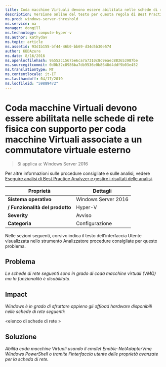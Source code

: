 ```yaml
---
title: Coda macchine Virtuali devono essere abilitata nelle schede di rete fisica con supporto per coda macchine Virtuali associate a un commutatore virtuale esterno
description: Versione online del testo per questa regola di Best Practices Analyzer.
ms.prod: windows-server-threshold
ms.service: na
manager: dongill
ms.technology: compute-hyper-v
ms.author: kathydav
ms.topic: article
ms.assetid: 93d1b155-bf44-46b0-bb69-d34d5b30e574
author: KBDAzure
ms.date: 8/16/2016
ms.openlocfilehash: 9a552c15675e6ca7a7310c8c9eaec883653987be
ms.sourcegitcommit: 0d0b32c8986ba7db9536e0b8648d4ddf9b03e452
ms.translationtype: MT
ms.contentlocale: it-IT
ms.lasthandoff: 04/17/2019
ms.locfileid: "59889472"
---
```

# <a name="vmq-should-be-enabled-on-vmq-capable-physical-network-adapters-bound-to-an-external-virtual-switch"></a>Coda macchine Virtuali devono essere abilitata nelle schede di rete fisica con supporto per coda macchine Virtuali associate a un commutatore virtuale esterno

>Si applica a: Windows Server 2016

Per altre informazioni sulle procedure consigliate e sulle analisi, vedere [Eseguire analisi di Best Practice Analyzer e gestire i risultati delle analisi](https://go.microsoft.com/fwlink/p/?LinkID=223177).  
  
|Proprietà|Dettagli|  
|-|-|  
|**Sistema operativo**|Windows Server 2016|  
|**/ Funzionalità del prodotto**|Hyper-V|  
|**Severity**|Avviso|  
|**Categoria**|Configurazione|  
  
Nelle sezioni seguenti, corsivo indica il testo dell'interfaccia Utente visualizzata nello strumento Analizzatore procedure consigliate per questo problema.  
  
## <a name="issue"></a>**Problema**  
*Le schede di rete seguenti sono in grado di coda macchine virtuali (VMQ) ma la funzionalità è disabilitata.*  
  
## <a name="impact"></a>**Impact**  
*Windows è in grado di sfruttare appieno gli offload hardware disponibili nelle schede di rete seguenti:*  
  
\<elenco di schede di rete >  
  
## <a name="resolution"></a>**Soluzione**  
*Abilita coda macchine Virtuali usando il cmdlet Enable-NetAdapterVmq Windows PowerShell o tramite l'interfaccia utente delle proprietà avanzate per la scheda di rete.*  
  


